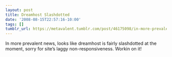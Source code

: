 ```yaml
---
layout: post
title: Dreamhost Slashdotted
date: '2008-08-15T22:57:16-10:00'
tags: []
tumblr_url: https://metavalent.tumblr.com/post/46175098/in-more-prevalent-news-looks-like-dreamhost-is
---
```

In more prevalent news, looks like dreamhost is fairly slashdotted at the moment, sorry for site’s laggy non-responsiveness. Workin on it!


